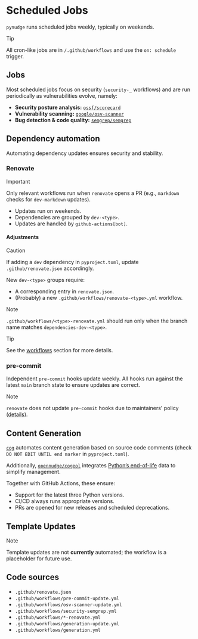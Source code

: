 # Scheduled Jobs

`pynudge` runs scheduled jobs weekly, typically on weekends.

> [!tip]
> All cron-like jobs are in `/.github/workflows` and use the
> `on: schedule` trigger.

## Jobs

Most scheduled jobs focus on security (`security-_` workflows)
and are run periodically as vulnerabilities evolve, namely:

- __Security posture analysis:__ [`ossf/scorecard`](https://github.com/ossf/scorecard)
- __Vulnerability scanning:__ [`google/osv-scanner`](https://github.com/google/osv-scanner)
- __Bug detection & code quality:__ [`semgrep/semgrep`](https://github.com/semgrep/semgrep)

## Dependency automation

Automating dependency updates ensures security and stability.

### Renovate

> [!important]
> Only relevant workflows run when `renovate` opens a PR
> (e.g., `markdown` checks for `dev-markdown` updates).

- Updates run on weekends.
- Dependencies are grouped by `dev-<type>`.
- Updates are handled by `github-actions[bot]`.

#### Adjustments

> [!caution]
> If adding a `dev` dependency in `pyproject.toml`,
> update `.github/renovate.json` accordingly.

New `dev-<type>` groups require:
- A corresponding entry in `renovate.json`.
- (Probably) a new `.github/workflows/renovate-<type>.yml` workflow.

> [!note]
> `.github/workflows/<type>-renovate.yml` should run only when the
> branch name matches `dependencies-dev-<type>`.

> [!tip]
> See the [workflows](workflows.md) section for more details.

### pre-commit

Independent `pre-commit` hooks update weekly. All hooks run against the
latest `main` branch state to ensure updates are correct.

> [!note]
> `renovate` does not update `pre-commit` hooks due to maintainers'
> policy ([details](https://docs.renovatebot.com/modules/manager/pre-commit/#additional-information)).

## Content Generation

[`cog`](https://github.com/nedbat/cog) automates content generation based on source code
comments (check `DO NOT EDIT UNTIL end marker` in `pyproject.toml`).

Additionally, [`opennudge/cogeol`](https://github.com/nedbat/cog)
integrates [Python’s end-of-life](https://endoflife.date/) data to simplify management.

Together with GitHub Actions, these ensure:

- Support for the latest three Python versions.
- CI/CD always runs appropriate versions.
- PRs are opened for new releases and scheduled deprecations.

## Template Updates

> [!note]
> Template updates are not __currently__ automated; the workflow is a
> placeholder for future use.

## Code sources

- `.github/renovate.json`
- `.github/workflows/pre-commit-update.yml`
- `.github/workflows/osv-scanner-update.yml`
- `.github/workflows/security-semgrep.yml`
- `.github/workflows/*-renovate.yml`
- `.github/workflows/generation-update.yml`
- `.github/workflows/generation.yml`

